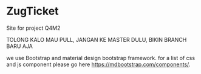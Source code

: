 # ZugTicket
Site for project Q4M2

TOLONG KALO MAU PULL, JANGAN KE MASTER DULU, BIKIN BRANCH BARU AJA

we use Bootstrap and material design bootstrap framework.
for a list of css and js component please go here https://mdbootstrap.com/components/.
